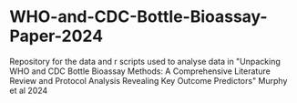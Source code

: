 # WHO-and-CDC-Bottle-Bioassay-Paper-2024
Repository for the data and r scripts used to analyse data in "Unpacking WHO and CDC Bottle Bioassay Methods: A Comprehensive Literature Review and Protocol Analysis Revealing Key Outcome Predictors" Murphy et al 2024
